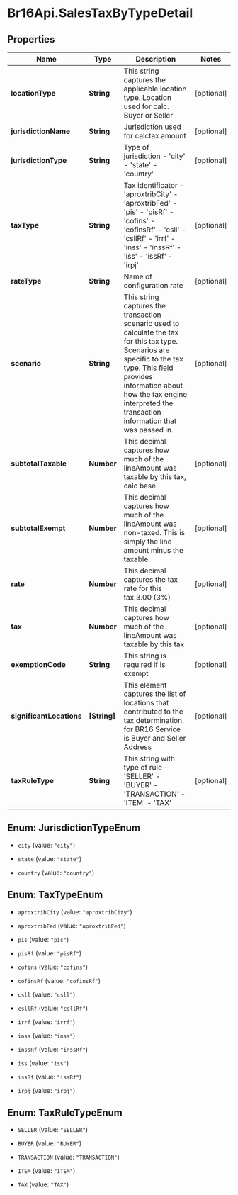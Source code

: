 # Br16Api.SalesTaxByTypeDetail

## Properties
Name | Type | Description | Notes
------------ | ------------- | ------------- | -------------
**locationType** | **String** | This string captures the applicable location type. Location used for calc. Buyer or Seller | [optional] 
**jurisdictionName** | **String** | Jurisdiction used for calctax amount | [optional] 
**jurisdictionType** | **String** | Type of jurisdiction - &#39;city&#39; - &#39;state&#39; - &#39;country&#39;  | [optional] 
**taxType** | **String** | Tax identificator - &#39;aproxtribCity&#39; - &#39;aproxtribFed&#39; - &#39;pis&#39; - &#39;pisRf&#39; - &#39;cofins&#39; - &#39;cofinsRf&#39; - &#39;csll&#39; - &#39;csllRf&#39; - &#39;irrf&#39; - &#39;inss&#39; - &#39;inssRf&#39; - &#39;iss&#39; - &#39;issRf&#39; - &#39;irpj&#39;  | [optional] 
**rateType** | **String** | Name of configuration rate | [optional] 
**scenario** | **String** | This string captures the transaction scenario used to calculate the tax for this tax type. Scenarios are specific to the tax type. This field provides information about how the tax engine interpreted the transaction information that was passed in. | [optional] 
**subtotalTaxable** | **Number** | This decimal captures how much of the lineAmount was taxable by this tax, calc base | [optional] 
**subtotalExempt** | **Number** | This decimal captures how much of the lineAmount was non-taxed. This is simply the line amount minus the taxable. | [optional] 
**rate** | **Number** | This decimal captures the tax rate for this tax.3.00 (3%) | [optional] 
**tax** | **Number** | This decimal captures how much of the lineAmount was taxable by this tax | [optional] 
**exemptionCode** | **String** | This string is required if is exempt | [optional] 
**significantLocations** | **[String]** | This element captures the list of locations that contributed to the tax determination. for BR16 Service is Buyer and Seller Address | [optional] 
**taxRuleType** | **String** | This string with type of rule - &#39;SELLER&#39; - &#39;BUYER&#39; - &#39;TRANSACTION&#39; - &#39;ITEM&#39; - &#39;TAX&#39;  | [optional] 


<a name="JurisdictionTypeEnum"></a>
## Enum: JurisdictionTypeEnum


* `city` (value: `"city"`)

* `state` (value: `"state"`)

* `country` (value: `"country"`)




<a name="TaxTypeEnum"></a>
## Enum: TaxTypeEnum


* `aproxtribCity` (value: `"aproxtribCity"`)

* `aproxtribFed` (value: `"aproxtribFed"`)

* `pis` (value: `"pis"`)

* `pisRf` (value: `"pisRf"`)

* `cofins` (value: `"cofins"`)

* `cofinsRf` (value: `"cofinsRf"`)

* `csll` (value: `"csll"`)

* `csllRf` (value: `"csllRf"`)

* `irrf` (value: `"irrf"`)

* `inss` (value: `"inss"`)

* `inssRf` (value: `"inssRf"`)

* `iss` (value: `"iss"`)

* `issRf` (value: `"issRf"`)

* `irpj` (value: `"irpj"`)




<a name="TaxRuleTypeEnum"></a>
## Enum: TaxRuleTypeEnum


* `SELLER` (value: `"SELLER"`)

* `BUYER` (value: `"BUYER"`)

* `TRANSACTION` (value: `"TRANSACTION"`)

* `ITEM` (value: `"ITEM"`)

* `TAX` (value: `"TAX"`)




